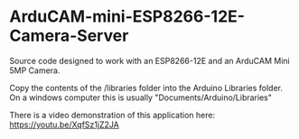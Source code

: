 # ArduCAM-mini-ESP8266-12E-Camera-Server
Source code designed to work with an ESP8266-12E and an ArduCAM Mini 5MP Camera.

Copy the contents of the /libraries folder into the Arduino Libraries folder.
On a windows computer this is usually "Documents/Arduino/Libraries"

There is a video demonstration of this application here: https://youtu.be/XqfSz1jZ2JA



